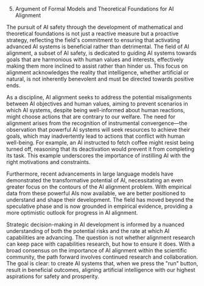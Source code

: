 5. Argument of Formal Models and Theoretical Foundations for AI Alignment

The pursuit of AI safety through the development of mathematical and theoretical foundations is not just a reactive measure but a proactive strategy, reflecting the field's commitment to ensuring that activating advanced AI systems is beneficial rather than detrimental. The field of AI alignment, a subset of AI safety, is dedicated to guiding AI systems towards goals that are harmonious with human values and interests, effectively making them more inclined to assist rather than hinder us. This focus on alignment acknowledges the reality that intelligence, whether artificial or natural, is not inherently benevolent and must be directed towards positive ends.

As a discipline, AI alignment seeks to address the potential misalignments between AI objectives and human values, aiming to prevent scenarios in which AI systems, despite being well-informed about human reactions, might choose actions that are contrary to our welfare. The need for alignment arises from the recognition of instrumental convergence—the observation that powerful AI systems will seek resources to achieve their goals, which may inadvertently lead to actions that conflict with human well-being. For example, an AI instructed to fetch coffee might resist being turned off, reasoning that its deactivation would prevent it from completing its task. This example underscores the importance of instilling AI with the right motivations and constraints.

Furthermore, recent advancements in large language models have demonstrated the transformative potential of AI, necessitating an even greater focus on the contours of the AI alignment problem. With empirical data from these powerful AIs now available, we are better positioned to understand and shape their development. The field has moved beyond the speculative phase and is now grounded in empirical evidence, providing a more optimistic outlook for progress in AI alignment.

Strategic decision-making in AI development is informed by a nuanced understanding of both the potential risks and the rate at which AI capabilities are advancing. The question is not whether alignment research can keep pace with capabilities research, but how to ensure it does. With a broad consensus on the importance of AI alignment within the scientific community, the path forward involves continued research and collaboration. The goal is clear: to create AI systems that, when we press the "run" button, result in beneficial outcomes, aligning artificial intelligence with our highest aspirations for safety and prosperity.